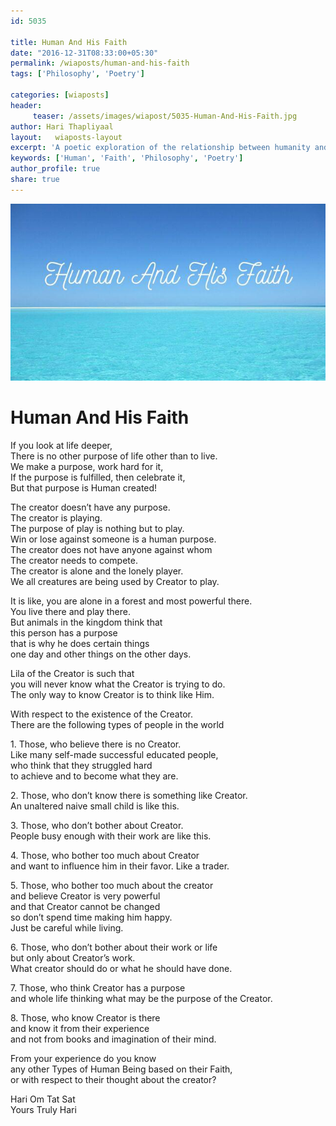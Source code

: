 ```yaml
--- 
id: 5035

title: Human And His Faith
date: "2016-12-31T08:33:00+05:30"
permalink: /wiaposts/human-and-his-faith
tags: ['Philosophy', 'Poetry']    

categories: [wiaposts] 
header:
     teaser: /assets/images/wiapost/5035-Human-And-His-Faith.jpg
author: Hari Thapliyaal 
layout:   wiaposts-layout
excerpt: 'A poetic exploration of the relationship between humanity and faith.' 
keywords: ['Human', 'Faith', 'Philosophy', 'Poetry']
author_profile: true 
share: true 
---
```


![Human And His Faith](/assets/images/wiapost/5035-Human-And-His-Faith.jpg)     
   
# Human And His Faith
    
If you look at life deeper,     
There is no other purpose of life other than to live.     
We make a purpose, work hard for it,     
If the purpose is fulfilled, then celebrate it,     
But that purpose is Human created!    
    
The creator doesn’t have any purpose.     
The creator is playing.     
The purpose of play is nothing but to play.     
Win or lose against someone is a human purpose.     
The creator does not have anyone against whom     
The creator needs to compete.     
The creator is alone and the lonely player.     
We all creatures are being used by Creator to play.    
    
It is like, you are alone in a forest and most powerful there.     
You live there and play there.     
But animals in the kingdom think that     
this person has a purpose     
that is why he does certain things     
one day and other things on the other days.    
    
Lila of the Creator is such that     
you will never know what the Creator is trying to do.     
The only way to know Creator is to think like Him.    
    
With respect to the existence of the Creator.     
There are the following types of people in the world    
    
1\. Those, who believe there is no Creator.     
Like many self-made successful educated people,     
who think that they struggled hard     
to achieve and to become what they are.    
    
2\. Those, who don’t know there is something like Creator.     
An unaltered naive small child is like this.    
    
3\. Those, who don’t bother about Creator.     
People busy enough with their work are like this.    
    
4\. Those, who bother too much about Creator     
and want to influence him in their favor. Like a trader.    
    
5\. Those, who bother too much about the creator     
and believe Creator is very powerful     
and that Creator cannot be changed     
so don’t spend time making him happy.     
Just be careful while living.    
    
6\. Those, who don’t bother about their work or life     
but only about Creator’s work.     
What creator should do or what he should have done.    
    
7\. Those, who think Creator has a purpose     
and whole life thinking what may be the purpose of the Creator.    
    
8\. Those, who know Creator is there     
and know it from their experience     
and not from books and imagination of their mind.    
    
From your experience do you know     
any other Types of Human Being based on their Faith,     
or with respect to their thought about the creator?    
    
Hari Om Tat Sat     
Yours Truly Hari    
